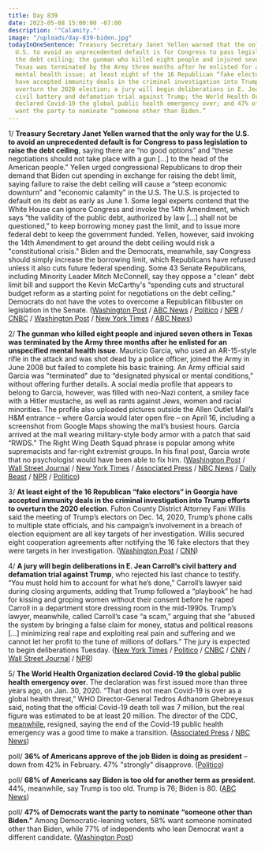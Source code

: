 ```yaml
---
title: Day 839
date: 2023-05-08 15:00:00 -07:00
description: '"Calamity."'
image: "/uploads/day-839-biden.jpg"
todayInOneSentence: Treasury Secretary Janet Yellen warned that the only way for the
  U.S. to avoid an unprecedented default is for Congress to pass legislation to raise
  the debt ceiling; the gunman who killed eight people and injured seven others in
  Texas was terminated by the Army three months after he enlisted for an unspecified
  mental health issue; at least eight of the 16 Republican “fake electors” in Georgia
  have accepted immunity deals in the criminal investigation into Trump efforts to
  overturn the 2020 election; a jury will begin deliberations in E. Jean Carroll’s
  civil battery and defamation trial against Trump; the World Health Organization
  declared Covid-19 the global public health emergency over; and 47% of Democrats
  want the party to nominate “someone other than Biden.”
---
```


1/ **Treasury Secretary Janet Yellen warned that the only way for the U.S. to avoid an unprecedented default is for Congress to pass legislation to raise the debt ceiling**, saying there are “no good options” and “these negotiations should not take place with a gun \[...\] to the head of the American people.” Yellen urged congressional Republicans to drop their demand that Biden cut spending in exchange for raising the debt limit, saying failure to raise the debt ceiling will cause a “steep economic downturn” and "economic calamity" in the U.S. The U.S. is projected to default on its debt as early as June 1. Some legal experts contend that the White House can ignore Congress and invoke the 14th Amendment, which says “the validity of the public debt, authorized by law \[...\] shall not be questioned,” to keep borrowing money past the limit, and to issue more federal debt to keep the government funded. Yellen, however, said invoking the 14th Amendment to get around the debt ceiling would risk a "constitutional crisis." Biden and the Democrats, meanwhile, say Congress should simply increase the borrowing limit, which Republicans have refused unless it also cuts future federal spending. Some 43 Senate Republicans, including Minority Leader Mitch McConnell, say they oppose a "clean" debt limit bill and support the Kevin McCarthy's “spending cuts and structural budget reform as a starting point for negotiations on the debt ceiling.” Democrats do not have the votes to overcome a Republican filibuster on legislation in the Senate. ([Washington Post](https://www.washingtonpost.com/politics/2023/05/07/yellen-gop-biden-debt-ceiling/) / [ABC News](https://abcnews.go.com/Politics/14th-amendment-solve-debt-ceiling-crisis-good-option/story?id=99140989) / [Politico](https://www.politico.com/news/2023/05/07/senate-republicans-debt-ceiling-mike-lee-00095686) / [NPR](https://www.npr.org/2023/05/08/1174703720/debt-ceiling-standoff-economic-calamity-yellen) / [CNBC](https://www.cnbc.com/2023/05/07/yellen-warns-of-economic-chaos-unless-congress-resolves-debt-ceiling.html) / [Washington Post](https://www.washingtonpost.com/business/2023/05/08/debt-ceiling-14th-amendment-biden/) / [New York Times](https://www.nytimes.com/2023/05/08/us/politics/biden-mccarthy-debt-limit-meeting.html) / [ABC News](https://abcnews.go.com/Politics/biden-mccarthy-face-time-crunch-reach-debt-ceiling/story?id=99109305))

2/ **The gunman who killed eight people and injured seven others in Texas was terminated by the Army three months after he enlisted for an unspecified mental health issue**. Mauricio Garcia, who used an AR-15-style rifle in the attack and was shot dead by a police officer, joined the Army in June 2008 but failed to complete his basic training. An Army official said Garcia was "terminated" due to “designated physical or mental conditions,” without offering further details. A social media profile that appears to belong to Garcia, however, was filled with neo-Nazi content, a smiley face with a Hitler mustache, as well as rants against Jews, women and racial minorities. The profile also uploaded pictures outside the Allen Outlet Mall’s H&M entrance – where Garcia would later open fire – on April 16, including a screenshot from Google Maps showing the mall’s busiest hours. Garcia arrived at the mall wearing military-style body armor with a patch that said “RWDS.” The Right Wing Death Squad phrase is popular among white supremacists and far-right extremist groups. In his final post, Garcia wrote that no psychologist would have been able to fix him. ([Washington Post](https://www.washingtonpost.com/nation/2023/05/08/texas-mall-shooting/) / [Wall Street Journal](https://www.wsj.com/articles/gunman-in-texas-mass-shooting-was-terminated-by-army-3a3ab769?mod=lead_feature_below_a_pos1) / [New York Times](https://www.nytimes.com/2023/05/08/us/texas-mall-shooting-mauricio-garcia.html) / [Associated Press](https://apnews.com/article/shooting-outlet-mall-allen-texas-a5148bc28d78c69ba0c59967427a2f85) / [NBC News](https://www.nbcnews.com/news/us-news/texas-mall-shooter-shared-extremist-beliefs-jews-women-apparent-social-rcna83336) / [Daily Beast](https://www.thedailybeast.com/disturbing-posts-show-neo-nazi-shooter-mauricio-garcia-planned-to-target-allen-mall) / [NPR](https://www.npr.org/2023/05/07/1174652924/allen-texas-shooting) / [Politico](https://www.politico.com/news/2023/05/07/suspect-shooting-texas-mall-allen-00095708))

3/ **At least eight of the 16 Republican “fake electors” in Georgia have accepted immunity deals in the criminal investigation into Trump efforts to overturn the 2020 election**. Fulton County District Attorney Fani Willis said the meeting of Trump’s electors on Dec. 14, 2020, Trump’s phone calls to multiple state officials, and his campaign’s involvement in a breach of election equipment are all key targets of her investigation. Willis secured eight cooperation agreements after notifying the 16 fake electors that they were targets in her investigation. ([Washington Post](https://www.washingtonpost.com/nation/2023/05/05/fulton-county-georgia-trump-investigation-electors-immunity/) / [CNN](https://www.cnn.com/2023/05/05/politics/georgia-trump-fake-electors-immunity/))

4/ **A jury will begin deliberations in E. Jean Carroll’s civil battery and defamation trial against Trump**, who rejected his last chance to testify. “You must hold him to account for what he’s done,” Carroll’s lawyer said during closing arguments, adding that Trump followed a “playbook” he had for kissing and groping women without their consent before he raped Carroll in a department store dressing room in the mid-1990s. Trump’s lawyer, meanwhile, called Carroll’s case “a scam,” arguing that she "abused the system by bringing a false claim for money, status and political reasons \[...\] minimizing real rape and exploiting real pain and suffering and we cannot let her profit to the tune of millions of dollars.” The jury is expected to begin deliberations Tuesday. ([New York Times](https://www.nytimes.com/live/2023/05/08/nyregion/trump-carroll-rape-trial#after-weeks-a-jury-is-set-to-consider-carrolls-case) / [Politico](https://www.politico.com/news/2023/05/07/trump-testify-e-jean-carroll-trial-00095722) / [CNBC](https://www.cnbc.com/2023/05/08/trump-rape-trial-for-e-jean-carroll-lawsuit-has-closing-arguments.html) / [CNN](https://www.cnn.com/2023/05/07/politics/donald-trump-e-jean-carroll-battery-trial-testimony/index.html) / [Wall Street Journal](https://www.wsj.com/articles/closing-arguments-delivered-in-e-jean-carroll-civil-rape-case-against-trump-6538b51d) / [NPR](https://www.npr.org/2023/05/08/1174777726/e-jean-carroll-closing-arguments-donald-trump))

5/ **The World Health Organization declared Covid-19 the global public health emergency over**. The declaration was first issued more than three years ago, on Jan. 30, 2020. “That does not mean Covid-19 is over as a global health threat,” WHO Director-General Tedros Adhanom Ghebreyesus said, noting that the official Covid-19 death toll was 7 million, but the real figure was estimated to be at least 20 million. The director of the CDC, [meanwhile](https://apnews.com/article/rochelle-walensky-resigns-cdc-f0175f772389e6466d6b449a5ce7b25c), resigned, saying the end of the Covid-19 public health emergency was a good time to make a transition. ([Associated Press](https://apnews.com/article/who-declares-covid-emergency-over-pandemic-8b6445735df5218b5d9d6ec32fa047ca) / [NBC News](https://www.nbcnews.com/health/health-news/who-ends-covid-global-health-emergency-rcna83046))

poll/ **36% of Americans approve of the job Biden is doing as president** – down from 42% in February. 47% "strongly" disapprove. ([Politico](https://www.politico.com/news/2023/05/07/biden-polling-approval-rating-trump-00095699))

poll/ **68% of Americans say Biden is too old for another term as president**. 44%, meanwhile, say Trump is too old. Trump is 76; Biden is 80. ([ABC News](https://abcnews.go.com/Politics/broad-doubts-bidens-age-acuity-spell-republican-opportunity/story?id=99109308))

poll/ **47% of Democrats want the party to nominate “someone other than Biden.”** Among Democratic-leaning voters, 58% want someone nominated other than Biden, while 77% of independents who lean Democrat want a different candidate. ([Washington Post](https://www.washingtonpost.com/politics/2023/05/07/president-biden-post-abc-poll/))